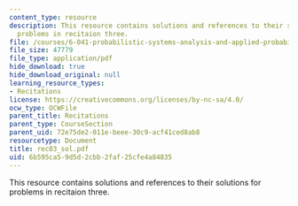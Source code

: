 ```yaml
---
content_type: resource
description: This resource contains solutions and references to their solutions for
  problems in recitaion three.
file: /courses/6-041-probabilistic-systems-analysis-and-applied-probability-spring-2006/6b595ca59d5d2cbb2faf25cfe4a84835_rec03_sol.pdf
file_size: 47779
file_type: application/pdf
hide_download: true
hide_download_original: null
learning_resource_types:
- Recitations
license: https://creativecommons.org/licenses/by-nc-sa/4.0/
ocw_type: OCWFile
parent_title: Recitations
parent_type: CourseSection
parent_uid: 72e75de2-011e-beee-30c9-acf41ced8ab8
resourcetype: Document
title: rec03_sol.pdf
uid: 6b595ca5-9d5d-2cbb-2faf-25cfe4a84835
---
```

This resource contains solutions and references to their solutions for problems in recitaion three.